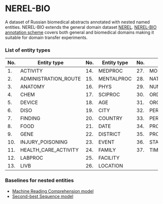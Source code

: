 # NEREL-BIO

A dataset of Russian biomedical abstracts annotated with nested named entities. NEREL-BIO extends the general domain dataset [NEREL](https://github.com/nerel-ds/NEREL).
[NEREL-BIO annotation scheme](https://github.com/nerel-ds/NEREL-BIO/blob/master/nerel-bio-guidelines.pdf) covers both general and biomedical domains making it suitable for domain transfer experiments. 

### List of entity types

|No. | Entity type | No. | Entity type | No. | Entity type
|---|---|---|---|---|---
|1. | ACTIVITY | 14. | MEDPROC | 27. | MONEY
|2. | ADMINISTRATION_ROUTE | 15. | MENTALPROC | 28. | NATIONALITY
|3. | ANATOMY | 16. | PHYS | 29. | NUMBER
|4. | CHEM | 17. | SCIPROC | 30. | ORDINAL
|5. | DEVICE | 18. | AGE | 31. | ORGANIZATION
|6. | DISO | 19. | CITY | 32. | PERCENT
|7. | FINDING | 20. | COUNTRY | 33. | PERSON
|8. | FOOD | 21. | DATE | 34. | PRODUCT
|9. | GENE | 22. | DISTRICT | 35. | PROFESSION
|10. | INJURY_POISONING | 23. | EVENT | 36. | STATE_OR_PROVINCE
|11. | HEALTH_CARE_ACTIVITY | 24. | FAMILY | 37. | TIME
|12. | LABPROC | 25. | FACILITY |  | 
|13. | LIVB | 26. | LOCATION |  | 


### Baselines for nested entities
 - [Machine Reading Comprehension model](https://github.com/fulstock/mrc_nested_ner_ru)
 - [Second-best Sequence model](https://github.com/fulstock/second-best-learning-and-decoding-rubert)
